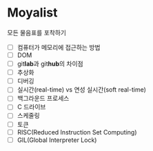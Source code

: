 # Moyalist
모든 물음표를 포착하기

- [ ] 컴퓨터가 메모리에 접근하는 방법
- [ ] DOM
- [ ] git**lab**과 git**hub**의 차이점
- [ ] 추상화
- [ ] 디버깅
- [ ] 실시간(real-time) vs 연성 실시간(soft real-time)
- [ ] 백그라운드 프로세스
- [ ] C 드라이브
- [ ] 스케줄링
- [ ] 토큰
- [ ] RISC(Reduced Instruction Set Computing)
- [ ] GIL(Global Interpreter Lock) 
